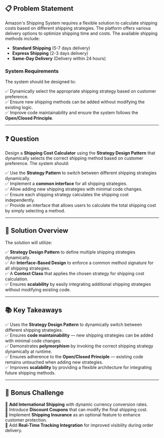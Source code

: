 ## 📋 Problem Statement

Amazon's Shipping System requires a flexible solution to calculate shipping costs based on different shipping strategies. The platform offers various delivery options to optimize shipping time and costs. The available shipping methods include:

- **Standard Shipping** (5-7 days delivery)  
- **Express Shipping** (2-3 days delivery)  
- **Same-Day Delivery** (Delivery within 24 hours)  

### System Requirements
The system should be designed to:

✅ Dynamically select the appropriate shipping strategy based on customer preference.  
✅ Ensure new shipping methods can be added without modifying the existing logic.  
✅ Improve code maintainability and ensure the system follows the **Open/Closed Principle**.  

---

## ❓ Question

Design a **Shipping Cost Calculator** using the **Strategy Design Pattern** that dynamically selects the correct shipping method based on customer preference. The system should:

✅ Use the **Strategy Pattern** to switch between different shipping strategies dynamically.  
✅ Implement a **common interface** for all shipping strategies.  
✅ Allow adding new shipping strategies with minimal code changes.  
✅ Ensure each shipping strategy calculates the shipping cost independently.  
✅ Provide an interface that allows users to calculate the total shipping cost by simply selecting a method.  

---

## 🧩 Solution Overview

The solution will utilize:

✅ **Strategy Design Pattern** to define multiple shipping strategies dynamically.  
✅ An **Interface-Based Design** to enforce a common method signature for all shipping strategies.  
✅ A **Context Class** that applies the chosen strategy for shipping cost calculation.  
✅ Ensures **scalability** by easily integrating additional shipping strategies without modifying existing code.  

---

## 📚 Key Takeaways

✅ Uses the **Strategy Design Pattern** to dynamically switch between different shipping strategies.  
✅ Ensures **code maintainability** — new shipping strategies can be added with minimal code changes.  
✅ Demonstrates **polymorphism** by invoking the correct shipping strategy dynamically at runtime.  
✅ Ensures adherence to the **Open/Closed Principle** — existing code remains untouched when adding new strategies.  
✅ Improves **scalability** by providing a flexible architecture for integrating future shipping methods.  

---

## 💬 Bonus Challenge

🔹 **Add International Shipping** with dynamic currency conversion rates.  
🔹 Introduce **Discount Coupons** that can modify the final shipping cost.  
🔹 Implement **Shipping Insurance** as an optional feature to enhance customer protection.  
🔹 Add **Real-Time Tracking Integration** for improved visibility during order delivery.  
